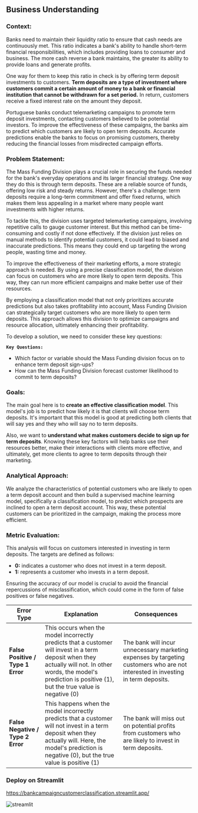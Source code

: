 ## **Business Understanding**

### **Context:**
Banks need to maintain their liquidity ratio to ensure that cash needs are continuously met. This ratio indicates a bank's ability to handle short-term financial responsibilities, which includes providing loans to consumer and business. The more cash reverse a bank maintains, the greater its ability to provide loans and generate profits. 

One way for them to keep this ratio in check is by offering term deposit investments to customers. **Term deposits are a type of investment where customers commit a certain amount of money to a bank or financial institution that cannot be withdrawn for a set period.** In return, customers receive a fixed interest rate on the amount they deposit. 

Portuguese banks conduct telemarketing campaigns to promote term deposit investments, contacting customers believed to be potential investors. To improve the effectiveness of these campaigns, the banks aim to predict which customers are likely to open term deposits. Accurate predictions enable the banks to focus on promising customers, thereby reducing the financial losses from misdirected campaign efforts.

### **Problem Statement:**
The Mass Funding Division plays a crucial role in securing the funds needed for the bank's everyday operations and its larger financial strategy. One way they do this is through term deposits. These are a reliable source of funds, offering low risk and steady returns. However, there's a challenge: term deposits require a long-term commitment and offer fixed returns, which makes them less appealing in a market where many people want investments with higher returns.

To tackle this, the division uses targeted telemarketing campaigns, involving repetitive calls to gauge customer interest. But this method can be time-consuming and costly if not done effectively. If the division just relies on manual methods to identify potential customers, it could lead to biased and inaccurate predictions. This means they could end up targeting the wrong people, wasting time and money.

To improve the effectiveness of their marketing efforts, a more strategic approach is needed. By using a precise classification model, the division can focus on customers who are more likely to open term deposits. This way, they can run more efficient campaigns and make better use of their resources.

By employing a classification model that not only prioritizes accurate predictions but also takes profitability into account, Mass Funding Division can strategically target customers who are more likely to open term deposits. This approach allows this division to optimize campaigns and resource allocation, ultimately enhancing their profitability. 

To develop a solution, we need to consider these key questions:

**`Key Questions:`**
- Which factor or variable should the Mass Funding division focus on to enhance term deposit sign-ups?
- How can the Mass Funding Division forecast customer likelihood to commit to term deposits?


### **Goals:**

The main goal here is to **create an effective classification model**. This model's job is to predict how likely it is that clients will choose term deposits. It's important that this model is good at predicting both clients that will say yes and they who will say no to term deposits.

Also, we want to **understand what makes customers decide to sign up for term deposits**. Knowing these key factors will help banks use their resources better, make their interactions with clients more effective, and ultimately, get more clients to agree to term deposits through their marketing.


### **Analytical Approach:**
We analyze the characteristics of potential customers who are likely to open a term deposit account and then build a supervised machine learning model, specifically a classification model, to predict which prospects are inclined to open a term deposit account. This way, these potential customers can be prioritized in the campaign, making the process more efficient.

### **Metric Evaluation:**

This analysis will focus on customers interested in investing in term deposits. The targets are defined as follows:

- **0:** indicates a customer who does not invest in a term deposit.
- **1:** represents a customer who invests in a term deposit.

Ensuring the accuracy of our model is crucial to avoid the financial repercussions of misclassification, which could come in the form of false positives or false negatives.

| **Error Type**     |**Explanation** | **Consequences** | 
|-----------------|------------|----------------|
| **False Positive / Type 1 Error**  |This occurs when the model incorrectly predicts that a customer will invest in a term deposit when they actually will not. In other words, the model's prediction is positive (1), but the true value is negative (0)| The bank will incur unnecessary marketing expenses by targeting customers who are not interested in investing in term deposits.|
| **False Negative / Type 2 Error**  |This happens when the model incorrectly predicts that a customer will not invest in a term deposit when they actually will. Here, the model's prediction is negative (0), but the true value is positive (1)| The bank will miss out on potential profits from customers who are likely to invest in term deposits.| 

### **Deploy on Streamlit**
https://bankcampaigncustomerclassification.streamlit.app/

![streamlit](https://github.com/fathimahyasmin/BankMarketingCampaign/assets/98755582/7c5f189e-890c-4664-837a-70f2e11b1a7c)
